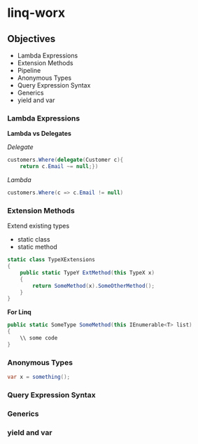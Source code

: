 # linq-worx
## Objectives 
* Lambda Expressions 
* Extension Methods 
* Pipeline
* Anonymous Types 
* Query Expression Syntax 
* Generics 
* yield and var 

### Lambda Expressions 
**Lambda vs Delegates**

_Delegate_
```csharp
customers.Where(delegate(Customer c){
    return c.Email ~= null;})
```

_Lambda_
```csharp
customers.Where(c => c.Email != null)
```
### Extension Methods 
Extend existing types 
* static class 
* static method 
```csharp
static class TypeXExtensions 
{
    public static TypeY ExtMethod(this TypeX x)
    {
        return SomeMethod(x).SomeOtherMethod();
    }
}
```

**For Linq**
```csharp 
public static SomeType SomeMethod(this IEnumerable<T> list)
{
    \\ some code 
}
```
### Anonymous Types 
```csharp
var x = something();
```

### Query Expression Syntax 
### Generics 
### yield and var 
